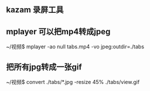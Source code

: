 ## kazam 录屏工具
## mplayer  可以把mp4转成jpeg
~/视频$ mplayer -ao null tabs.mp4 -vo jpeg:outdir=./tabs 

## 把所有jpg转成一张gif
~/视频$ convert ./tabs/*.jpg -resize 45%  ./tabs/view.gif 

